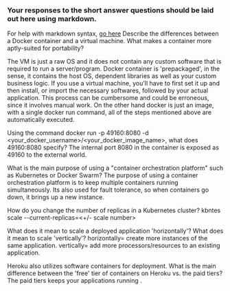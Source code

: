 ### Your responses to the short answer questions should be laid out here using markdown.

For help with markdown syntax, [go here](https://github.com/adam-p/markdown-here/wiki/Markdown-Cheatsheet)
Describe the differences between a Docker container and a virtual machine. What makes a container more aptly-suited for portability?

The VM is just a raw OS and it does not contain any custom software that is required to run a server/program. Docker container is 'prepackaged', in the sense, it contains the host OS, dependent libraries as well as your custom business logic. If you use a virtual machine, you'll have to first set it up and then install, or import the necessary softwares, followed by your actual application. This process can be cumbersome and could be erroneous, since it involves manual work.
On the other hand docker is just an image, with a single docker run command, all of the steps mentioned above are automatically executed.



Using the command docker run -p 49160:8080 -d <your_docker_username>/<your_docker_image_name>, what does 49160:8080 specify?
The internal port 8080 in the container is exposed as 49160 to the external world.





What is the main purpose of using a "container orchestration platform" such as Kubernetes or Docker Swarm?
The purpose of using a container orchestration platform is to keep multiple containers running simultaneously. Its also used for fault tolerance, so when containers go down, it brings up a new instance.




How do you change the number of replicas in a Kubernetes cluster?
kbntes scale --current-replicas=<+/- scale number>




What does it mean to scale a deployed application 'horizontally'? What does it mean to scale 'vertically'?
horizontally= create more instances of the same application.
vertically= add more processors/resources to an existing application.





Heroku also utilizes software containers for deployment. What is the main difference between the 'free' tier of containers on Heroku vs. the paid tiers?
The paid tiers keeps your applications running .



